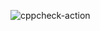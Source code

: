 ![cppcheck-action](https://github.com/stepin104482/Telecome-Billing-Management-System/workflows/cppcheck-action/badge.svg)
